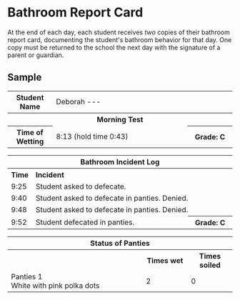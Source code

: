 <!-- TITLE: Bathroom Report Card -->
<!-- SUBTITLE: Summarizing how the student used the bathroom... or didn't -->

# Bathroom Report Card
At the end of each day, each student receives *two* copies of their bathroom report card, documenting the student's bathroom behavior for that day. One copy must be returned to the school the next day with the signature of a parent or guardian.

## Sample

<table>
<tr><th width="20%">Student Name</th><td colspan=2 width="80%">Deborah ---</td></tr>
<tr><th colspan=3>Morning Test</th></tr>
<tr><th width="20%">Time of Wetting</th><td width="60%">8:13 (hold time 0:43)</td><th width="20%">Grade: C</th></tr>
</table>
<table>
<tr><th colspan=3>Bathroom Incident Log</th></tr>
<tr><th width="10%">Time</th><th colspan=2 align="left" width="90%">Incident</th></tr>
<tr><td width="10%">9:25</td><td colspan=2 width="90%">Student asked to defecate.</td></tr>
<tr><td width="10%">9:40</td><td colspan=2 width="90%">Student asked to defecate in panties. Denied.</td></tr>
<tr><td width="10%">9:48</td><td colspan=2 width="90%">Student asked to defecate in panties. Denied.</td></tr>
<tr><td width="10%">9:52</td><td width="70%">Student defecated in panties.</td><th width="20%">Grade: C</th></tr>
</table>
<table>
<tr><th colspan=3>Status of Panties</th></tr>
<tr><th width="60%"></th><th width="20%">Times wet</th><th width="20%">Times soiled</th></tr>
<tr><td width="60%">Panties 1<br/>White with pink polka dots</td><td width="20%">2</td><td width="20%">0</td></tr>
</table>